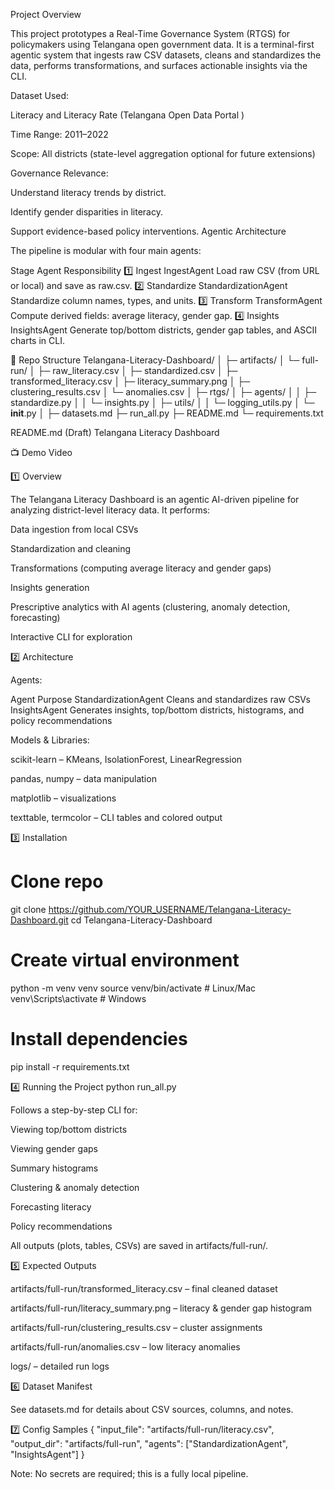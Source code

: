 Project Overview

This project prototypes a Real-Time Governance System (RTGS) for policymakers using Telangana open government data. It is a terminal-first agentic system that ingests raw CSV datasets, cleans and standardizes the data, performs transformations, and surfaces actionable insights via the CLI.

Dataset Used:

Literacy and Literacy Rate (Telangana Open Data Portal
)

Time Range: 2011–2022

Scope: All districts (state-level aggregation optional for future extensions)

Governance Relevance:

Understand literacy trends by district.

Identify gender disparities in literacy.

Support evidence-based policy interventions.
Agentic Architecture

The pipeline is modular with four main agents:

Stage	Agent	Responsibility
1️⃣ Ingest	IngestAgent	Load raw CSV (from URL or local) and save as raw.csv.
2️⃣ Standardize	StandardizationAgent	Standardize column names, types, and units.
3️⃣ Transform	TransformAgent	Compute derived fields: average literacy, gender gap.
4️⃣ Insights	InsightsAgent	Generate top/bottom districts, gender gap tables, and ASCII charts in CLI.

📁 Repo Structure
Telangana-Literacy-Dashboard/
│
├─ artifacts/
│   └─ full-run/
│       ├─ raw_literacy.csv
│       ├─ standardized.csv
│       ├─ transformed_literacy.csv
│       ├─ literacy_summary.png
│       ├─ clustering_results.csv
│       └─ anomalies.csv
│
├─ rtgs/
│   ├─ agents/
│   │   ├─ standardize.py
│   │   └─ insights.py
│   ├─ utils/
│   │   └─ logging_utils.py
│   └─ __init__.py
│
├─ datasets.md
├─ run_all.py
├─ README.md
└─ requirements.txt

README.md (Draft)
Telangana Literacy Dashboard

📺 Demo Video

1️⃣ Overview

The Telangana Literacy Dashboard is an agentic AI-driven pipeline for analyzing district-level literacy data. It performs:

Data ingestion from local CSVs

Standardization and cleaning

Transformations (computing average literacy and gender gaps)

Insights generation

Prescriptive analytics with AI agents (clustering, anomaly detection, forecasting)

Interactive CLI for exploration

2️⃣ Architecture

Agents:

Agent	Purpose
StandardizationAgent	Cleans and standardizes raw CSVs
InsightsAgent	Generates insights, top/bottom districts, histograms, and policy recommendations

Models & Libraries:

scikit-learn – KMeans, IsolationForest, LinearRegression

pandas, numpy – data manipulation

matplotlib – visualizations

texttable, termcolor – CLI tables and colored output

3️⃣ Installation
# Clone repo
git clone https://github.com/YOUR_USERNAME/Telangana-Literacy-Dashboard.git
cd Telangana-Literacy-Dashboard

# Create virtual environment
python -m venv venv
source venv/bin/activate     # Linux/Mac
venv\Scripts\activate        # Windows

# Install dependencies
pip install -r requirements.txt

4️⃣ Running the Project
python run_all.py


Follows a step-by-step CLI for:

Viewing top/bottom districts

Viewing gender gaps

Summary histograms

Clustering & anomaly detection

Forecasting literacy

Policy recommendations

All outputs (plots, tables, CSVs) are saved in artifacts/full-run/.

5️⃣ Expected Outputs

artifacts/full-run/transformed_literacy.csv – final cleaned dataset

artifacts/full-run/literacy_summary.png – literacy & gender gap histogram

artifacts/full-run/clustering_results.csv – cluster assignments

artifacts/full-run/anomalies.csv – low literacy anomalies

logs/ – detailed run logs

6️⃣ Dataset Manifest

See datasets.md
 for details about CSV sources, columns, and notes.

7️⃣ Config Samples
{
  "input_file": "artifacts/full-run/literacy.csv",
  "output_dir": "artifacts/full-run",
  "agents": ["StandardizationAgent", "InsightsAgent"]
}


Note: No secrets are required; this is a fully local pipeline.
